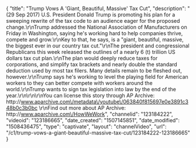 {
    "title": "Trump Vows A 'Giant, Beautiful, Massive' Tax Cut",
    "description": "(29 Sep 2017) U.S. President Donald Trump is promoting his plan for a sweeping rewrite of the tax code to an audience eager for the proposed change.\r\nTrump addressed the National Association of Manufacturers on Friday in Washington, saying he's working hard to help companies thrive, compete and grow.\r\nKey to that, he says, is a \"giant, beautiful, massive, the biggest ever in our country tax cut.\"\r\nThe president and congressional Republicans this week released the outlines of a nearly 6 (t) trillion US dollars  tax cut plan.\r\nThe plan would deeply reduce taxes for corporations, and simplify tax brackets and nearly double the standard deduction used by most tax filers. Many details remain to be fleshed out, however.\r\nTrump says he's working to level the playing field for American workers to they can better compete with workers around the world.\r\nTrump wants to sign tax legislation into law by the end of the year.\r\n\r\n\r\nYou can license this story through AP Archive: http:\/\/www.aparchive.com\/metadata\/youtube\/063840f815697e0e3891c348b0c3b0bc \r\nFind out more about AP Archive: http:\/\/www.aparchive.com\/HowWeWork",
    "channelid": "123184222",
    "videoid": "123186665",
    "date_created": "1507145851",
    "date_modified": "1508436475",
    "type": "captivate",
    "layout": "channelVideo",
    "url": "\/c1\/trump-vows-a-giant-beautiful-massive-tax-cut\/123184222-123186665"
}